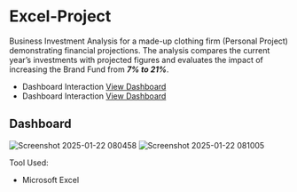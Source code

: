 # Excel-Project
Business Investment Analysis for a made-up clothing firm (Personal Project) demonstrating financial projections. The analysis compares the current year’s investments with projected figures and evaluates the impact of increasing the Brand Fund from ***7% to 21%***. 
- Dashboard Interaction <a href="https://github.com/thuynh13197/Excel-Projects---TH-/blob/main/Screenshot%202025-01-22%20080458.png">View Dashboard</a>
- Dashboard Interaction <a href="https://github.com/thuynh13197/Excel-Projects---TH-/blob/main/Screenshot%202025-01-22%20081005.png">View Dashboard</a>
## Dashboard
![Screenshot 2025-01-22 080458](https://github.com/user-attachments/assets/4ca689bd-9b70-46b0-b831-e39b5ea4faaf)
![Screenshot 2025-01-22 081005](https://github.com/user-attachments/assets/045c598f-76c7-45c2-a68d-3ece3d5c702c)



Tool Used: 
- Microsoft Excel
